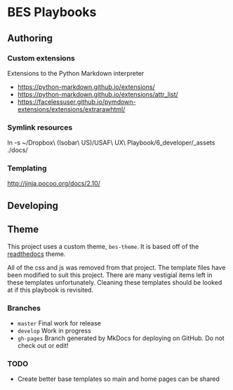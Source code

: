 # BES Playbooks

## Authoring

### Custom extensions

Extensions to the Python Markdown interpreter

- https://python-markdown.github.io/extensions/
- https://python-markdown.github.io/extensions/attr_list/
- https://facelessuser.github.io/pymdown-extensions/extensions/extrarawhtml/

### Symlink resources

ln -s ~/Dropbox\ \(Isobar\ US\)/USAF\ UX\ Playbook/6_developer/_assets ./docs/

### Templating
http://jinja.pocoo.org/docs/2.10/

## Developing

## Theme

This project uses a custom theme, `bes-theme`. It is based off of the [readthedocs](https://github.com/mkdocs/mkdocs/tree/master/mkdocs/themes/readthedocs) theme.

All of the css and js was removed from that project. The template files have been modified to suit this project. There are many vestigial items left in these templates unfortunately. Cleaning these templates should be looked at if this playbook is revisited.

### Branches

- `master` Final work for release
- `develop` Work in progress
- `gh-pages` Branch generated by MkDocs for deploying on GitHub. Do not check out or edit!


### TODO

- Create better base templates so main and home pages can be shared